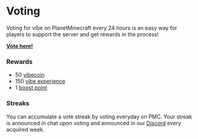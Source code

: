 # Voting

Voting for vibe on PlanetMinecraft every 24 hours is an easy way for players to support the server and get rewards in the process!

[**Vote here!**](https://app.gitbook.com/o/QrL2I2H43pkkT2rSsatX/s/h2I0nM0aUb15CQzQMTQS/)

### Rewards

* 50 [vibecoin](../../survival/economy.md)
* 150 [vibe experience](../leveling.md)
* 1 [boost point](../../survival/boosters.md)

### Streaks

You can accumulate a vote streak by voting everyday on PMC. Your streak is announced in chat upon voting and announced in our [Discord](../discord.md) every acquired week.
